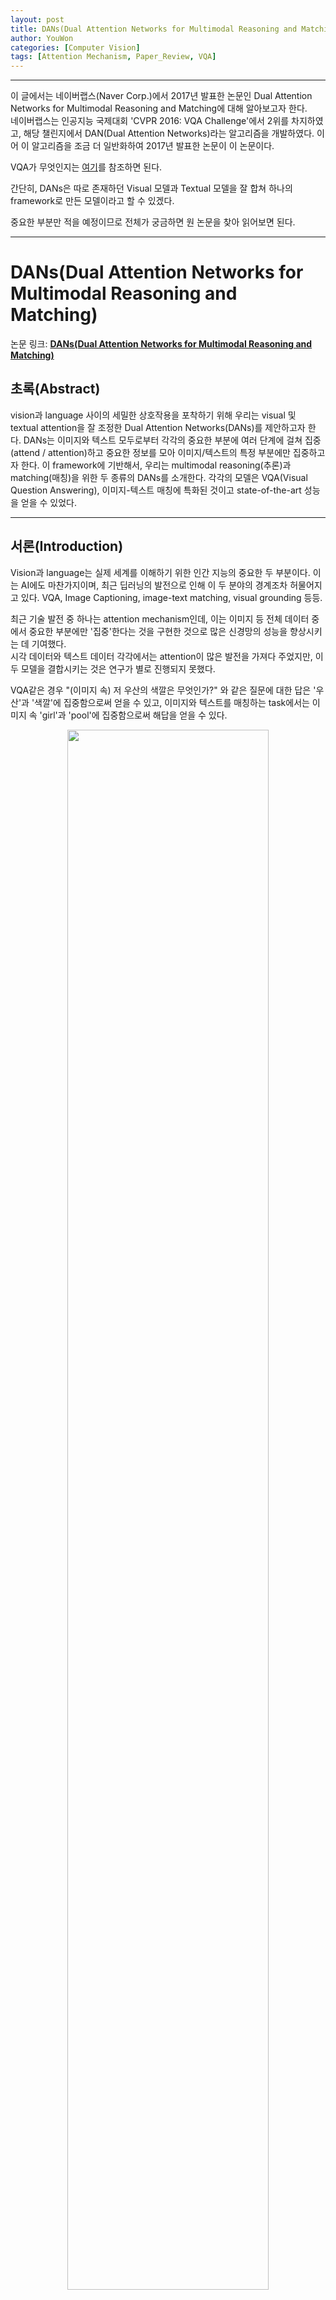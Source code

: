 ```yaml
---
layout: post
title: DANs(Dual Attention Networks for Multimodal Reasoning and Matching)
author: YouWon
categories: [Computer Vision]
tags: [Attention Mechanism, Paper_Review, VQA]
---
```


---

이 글에서는 네이버랩스(Naver Corp.)에서 2017년 발표한 논문인 Dual Attention Networks for Multimodal Reasoning and Matching에 대해 알아보고자 한다.  
네이버랩스는 인공지능 국제대회 'CVPR 2016: VQA Challenge'에서 2위를 차지하였고, 해당 챌린지에서 DAN(Dual Attention Networks)라는 알고리즘을 개발하였다. 이어 이 알고리즘을 조금 더 일반화하여 2017년 발표한 논문이 이 논문이다.

VQA가 무엇인지는 [여기](https://greeksharifa.github.io/computer%20vision/2019/04/17/Visual-Question-Answering/)를 참조하면 된다.

간단히, DANs은 따로 존재하던 Visual 모델과 Textual 모델을 잘 합쳐 하나의 framework로 만든 모델이라고 할 수 있겠다.

중요한 부분만 적을 예정이므로 전체가 궁금하면 원 논문을 찾아 읽어보면 된다.

---

# DANs(Dual Attention Networks for Multimodal Reasoning and Matching)

논문 링크: **[DANs(Dual Attention Networks for Multimodal Reasoning and Matching)](https://arxiv.org/abs/1611.00471)**

## 초록(Abstract)

vision과 language 사이의 세밀한 상호작용을 포착하기 위해 우리는 visual 및 textual attention을 잘 조정한 Dual Attention Networks(DANs)를 제안하고자 한다. DANs는 이미지와 텍스트 모두로부터 각각의 중요한 부분에 여러 단계에 걸쳐 집중(attend / attention)하고 중요한 정보를 모아 이미지/텍스트의 특정 부분에만 집중하고자 한다. 이 framework에 기반해서, 우리는 multimodal reasoning(추론)과 matching(매칭)을 위한 두 종류의 DANs를 소개한다. 각각의 모델은 VQA(Visual Question Answering), 이미지-텍스트 매칭에 특화된 것이고 state-of-the-art 성능을 얻을 수 있었다.

---

## 서론(Introduction)

Vision과 language는 실제 세계를 이해하기 위한 인간 지능의 중요한 두 부분이다. 이는 AI에도 마찬가지이며, 최근 딥러닝의 발전으로 인해 이 두 분야의 경계조차 허물어지고 있다. VQA, Image Captioning, image-text matching, visual grounding 등등.

최근 기술 발전 중 하나는 attention mechanism인데, 이는 이미지 등 전체 데이터 중에서 중요한 부분에만 '집중'한다는 것을 구현한 것으로 많은 신경망의 성능을 향상시키는 데 기여했다.   
시각 데이터와 텍스트 데이터 각각에서는 attention이 많은 발전을 가져다 주었지만, 이 두 모델을 결합시키는 것은 연구가 별로 진행되지 못했다.  

VQA같은 경우 "(이미지 속) 저 우산의 색깔은 무엇인가?" 와 같은 질문에 대한 답은 '우산'과 '색깔'에 집중함으로써 얻을 수 있고, 이미지와 텍스트를 매칭하는 task에서는 이미지 속 'girl'과 'pool'에 집중함으로써 해답을 얻을 수 있다.

<center><img src="/public/img/2019-04-17-Dual-Attention-Networks/01.png" width="80%"></center>

이 논문에서 우리는 vision과 language의 fine-grained 상호작용을 위한 visual 모델과 textual 모델 두 가지를 잘 결합한 Dual Attention Networks(DANs)를 소개한다. DANs의 두 가지 변형 버전이 있는데, reasoning-DAN(r-DAN, 추론용 모델)과 matching-DAN(m-DAN, 매칭용 모델)이다.  

r-DAN은 이전 attention 결과와 다음 attention을 모은 결합 메모리를 사용하여 시각적 그리고 언어적 attention을 협동 수행한다. 이는 VQA같은 multimodal 추론에 적합하다.  
m-DAN은 시각 집중 모델과 언어 집중 모델을 분리하여 각각 다른 메모리에 넣지만 이미지와 문장 사이의 의미를 찾기 위해 학습은 동시에 진행하는 모델이다. 이 접근법은 최종적으로 효율적인 cross-modal 매칭을 용이하게 해 준다.  
두 알고리즘 모두 시각적 그리고 언어적(문자적, textual) 집중 mechanism을 하나의 framework 안에 긴밀히 연결한 것이다. 

이제 우리가 기여한 바는 다음과 같다:

- 시각적 그리고 언어적 attention을 위한 통합된 framework를 제안하였다. 이미지 내 중요한 부분과 단어들은 여러 단계에서 합쳐진 곳에 위치한다.
- 이 framework의 변형 버전 두 가지는 실제로 추론 및 매칭을 위한 모델로 구현되어 VQA와 image-text 매칭에 적용되었다.
- attention 결과의 상세한 시각화는 우리의 모델이 task에 핵심적인 이미지 및 문장 부분에 잘 집중하고 있음을 보여주는 것을 가능하게 한다.
- 이 framework는 VQA와 Flickr30K 데이터셋에서 SOTA(state-of-the-art) 결과를 보여주었다.

---

## 관련 연구(Related Works)

- **Attention Mechanisms:** 간단히 말해 시각적 또는 언어적 입력에서 task를 해결하는 데 중요한 일부분에만 집중하도록 해 문제를 잘 풀 수 있게 하는 방법이다.
- **Visual Question Answering(VQA):** 이미지와 그 이미지와 연관된 질문이 주어지면 적절한 답을 찾는 task이다. 자세한 내용은 [여기](https://greeksharifa.github.io/computer%20vision/2019/04/17/Visual-Question-Answering/)를 참조하라.
- **Image-Text Matching:** 시각자료(이미지)와 글자자료(=문장, 언어적 부분) 사이의 의미적 유사도를 찾는 것이 가장 중요하다. 많은 경우 이미지 특징벡터(feature vector)와 문장 특징벡터를 직접 비교할 수 있도록 변형해 비교하는 방법이 자주 쓰인다. 이 비교방법은 양방향 손실함수 또는 CNN으로 결합하는 방법 등이 쓰인다. 그러나 multimodal attention 모델을 개발하려는 시도는 없었다.


---

## Dual Attention Networks(DANs)

### Input Representation

#### Image representation

- 이미지 특징은 19-layer VGGNet 또는 152-layer ResNet으로 추출했다. 
- 448 $\times$ 448 으로 바꿔 CNN에 집어넣는다.
- 다른 '지역'(region)으로부터 특징벡터를 얻기 위해 VGGNet 및 ResNet의 마지막 pooling layer를 취했다.
- 이제 이미지는 $\{v_1, ..., v_N\}$으로 표현된다. $N$은 이미지 지역의 개수, $v_n$은 512(VGGNet) 또는 2048(ResNet)이다.

#### Text representation

one-hot 인코딩으로 주어진 $T$개의 입력 단어들 $\{w_1, ..., w_T\}$을 임베딩시킨 후 양방향 LSTM에 집어넣는다.

<center><img src="/public/img/2019-04-17-Dual-Attention-Networks/02.png" width="80%"></center>

임베딩 행렬(embedding matrix)와 LSTM은 end-to-end로 학습된다.

### Attention Mechanisms

bias $b$는 생략되어 있다.

#### Visual Attention

이미지의 특정 부분에 집중하게 하는 context vector를 생성하는 것을 주목적으로 한다.  

step $k$에서, 시각문맥벡터(visual context vector) $v^{(k)}$는

$$v^{(k)} = \text{V\_Att} (\{v_n\}^N_{n=1}, \ m_v^{(k-1)}$$

$m_v^{(k-1)}$는 step $k-1$까지 집중했었던 정보를 인코딩하는 메모리 벡터이다.  
여기에다가 soft attention mechanism을 적용하게 된다.

<center><img src="/public/img/2019-04-17-Dual-Attention-Networks/03.png" width="80%"></center>

attention weights $\alpha$는 2-layer FNN과 softmax로 구해진다. $W$들은 네트워크 parameter이다.

#### Textual Attention

마찬가지로 문장의 특정 부분에 집중할 수 있도록 문맥벡터 $u^{(k)}$를 매 step마다 생성하는 것이다.

$$u^{(k)} = \text{T\_Att} (\{u_t\}^T_{t=1}, \ m_u^{(k-1)}$$

<center><img src="/public/img/2019-04-17-Dual-Attention-Networks/04.png" width="80%"></center>

### r-DAN for Visual Question Answering

VQA는 multimodal 데이터를 결합 추론하는 것을 필요로 하는 문제이다. 이를 위해 r-DAN은 step $k$에서 시각 및 언어적 정보를 축적하는 메모리 벡터 $m^{(k)}$를 유지한다. 이는 재귀적으로 다음 식을 통해 업데이트된다.

$$ m^{(k)} = m^{(k-1)} + v^{(k)} \  (\cdot) \ u^{(k)} $$

<center><img src="/public/img/2019-04-17-Dual-Attention-Networks/05.png" width="60%"></center>

<center><img src="/public/img/2019-04-17-Dual-Attention-Networks/06.png" width="100%"></center>

최종 답은 다음과 같이 계산된다. $ \text{p}_{\text{ans}}$는 정답 후보들의 확률을 나타낸다.

$$ \bold{\text{p}}_{\text{ans}} = \text{softmax} \bigr( W_{\text{ans}} \ m^{(K)} \bigl) $$

### m-DAN for Image-Text Matching

수식의 형태는 꽤 비슷하다.

$$ m_v^{(k)} = m_v^{(k-1)} + v^{(k)} $$

$$ m_u^{(k)} = m_u^{(k-1)} + u^{(k)} $$

<center><img src="/public/img/2019-04-17-Dual-Attention-Networks/07.png" width="100%"></center>

$$  s^{(k)} = v^{(k)} \cdot u^{(k)}, \ S = \sum_{k=0}^K s^{(k)} $$
Loss function은 다음과 같이 정의된다.

<center><img src="/public/img/2019-04-17-Dual-Attention-Networks/08.png" width="60%"></center>

추론할 시점에는 어떤 이미지나 문장이든 결합공간 안에 임베딩된다.

$$ z_v = [v^{(0)}; ... ; v^{(K)}], $$

$$ z_u = [u^{(0)}; ... ; u^{(K)}], $$


---

## 실험(Experiments)

### Experimental Setup

r-DAN과 m-DAN 모두에 대해 모든 hyper-parameters들은 전부 고정되었다.

$K$=2, LSTM을 포함한 모든 네트워크의 hidden layer의 dimension=512,  
lr=0.1, momentum=0.9, weight decay=0.0005, dropout rate=0.5, gradient clipping=0.1,  
epochs=60, 30epoch 이후 lr=0.01,  
minibatch=128 $\times$ 128 quadruplets(긍정 이미지, 긍정 문장, 부정 이미지, 부정 문장),  
가능한 답변의 수 C=2000, margin $m$=100이다.

### Evaluation on Visual Question Answering

#### Dataset and Evaluation Metric

VQA 데이터셋을 사용하였고, train(이미지 8만 장), val(이미지 4만 장), test-dev(이미지 2만 장), test-std(이미지 2만 장)이다. 측정방법은

<center><img src="/public/img/2019-04-17-Dual-Attention-Networks/09.png" width="60%"></center>

$\hat{a}$는 예측된 답이다.

#### Results and Analysis

<center><img src="/public/img/2019-04-17-Dual-Attention-Networks/10.png" width="100%"></center>

<center><img src="/public/img/2019-04-17-Dual-Attention-Networks/11.png" width="100%"></center>

결과를 보면 대부분의 상황에서 SOTA 결과를 얻었으며, 이미지와 문장에서 집중해야 할 부분을 잘 찾았음을 확인할 수 있다.

### Evaluation on Image-Text Matching

분석결과는 비슷하므로 생략한다. 

<center><img src="/public/img/2019-04-17-Dual-Attention-Networks/12.png" width="100%"></center>

---

## 결론(Conclusion)

우리는 시각 및 언어적 attention mechanism을 연결하기 위한 Dual Attention Networks (DANs)를 제안하였다. 추론과 매칭을 위한 모델을 하나씩 만들었고, 각각의 모델은 이미지와 문장으로부터 공통 의미를 찾아낸다.  
이 모델들은 VQA와 image-text 매칭 task에서 SOTA 결과를 얻어냄으로써 DANs의 효과를 입증하였다. 제안된 이 framework는 image captioning, visual grounding, video question answering 등등 많은 시각 및 언어 task들로 확장될 수 있다.

---

## 참고문헌(References)

논문 참조! 부록은 없다. ~~읽기 편하다~~

--- 
